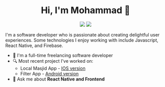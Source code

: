 
<h1 align="center">Hi, I'm Mohammad 👋</h1>
<p align="center">
    <a href="https://www.linkedin.com/in/mohamedabkal"><img src="https://img.shields.io/badge/Linkedin-%230177B5?style=flat&logo=linkedin&logoColor=white"/></a>
    <a href="mailto:mohamed.abqal@gmail.com"><img src="https://img.shields.io/badge/Gmail-%23E4415F?style=flat&logo=gmail&logoColor=white"/></a>
  </p>
  
  <!--
  <img src="https://github.com/mohamedabusrea/mohamedabusrea/blob/master/profile-img.png" align="right" width="25%"/>
  -->

I'm a software developer who is passionate about creating delightful user experiences. Some technologies I enjoy working with include Javascript, React Native, and Firebase.

- 🔭 I'm a full-time freelancing software developer
- 🔍 Most recent project I've worked on: 
  - Local Masjid App - [IOS version](https://apple.co/2F7v51K)
  - Filter App - [Android version](https://play.google.com/store/apps/details?id=com.joinfilter.customer)
- 💬 Ask me about **React Native and Frontend**

